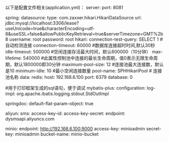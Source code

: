 以下是配置文件相关(application.yml)：
server:
  port: 8081

spring:
  datasource:
    type: com.zaxxer.hikari.HikariDataSource
    url: jdbc:mysql://localhost:3306/lease?useUnicode=true&characterEncoding=utf-8&useSSL=false&allowPublicKeyRetrieval=true&serverTimezone=GMT%2b8
    username: root
    password: root
    hikari:
      connection-test-query: SELECT 1 # 自动检测连接
      connection-timeout: 60000 #数据库连接超时时间,默认30秒
      idle-timeout: 500000 #空闲连接存活最大时间，默认600000（10分钟）
      max-lifetime: 540000 #此属性控制池中连接的最长生命周期，值0表示无限生命周期，默认1800000即30分钟
      maximum-pool-size: 12 #连接池最大连接数，默认是10
      minimum-idle: 10 #最小空闲连接数量
      pool-name: SPHHikariPool # 连接池名称
  data:
    redis:
      host: 192.168.6.100
      port: 6379
      database: 0

#用于打印框架生成的sql语句，便于调试
mybatis-plus:
  configuration:
    log-impl: org.apache.ibatis.logging.stdout.StdOutImpl

springdoc:
  default-flat-param-object: true

aliyun:
  sms:
    access-key-id: <access-key-id>
    access-key-secret: <access-key-secret>
    endpoint: dysmsapi.aliyuncs.com

minio:
  endpoint: http://192.168.6.100:9000
  access-key: minioadmin
  secret-key: minioadmin
  bucket-name: minio-bucket